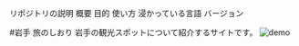 リポジトリの説明
概要
目的
使い方
浸かっている言語
バージョン

#岩手 旅のしおり
岩手の観光スポットについて紹介するサイトです。
![demo](https://user-images.githubusercontent.com/113155972/211958598-37a88f68-9769-4d05-aedf-6a1b0d919772.gif)


















